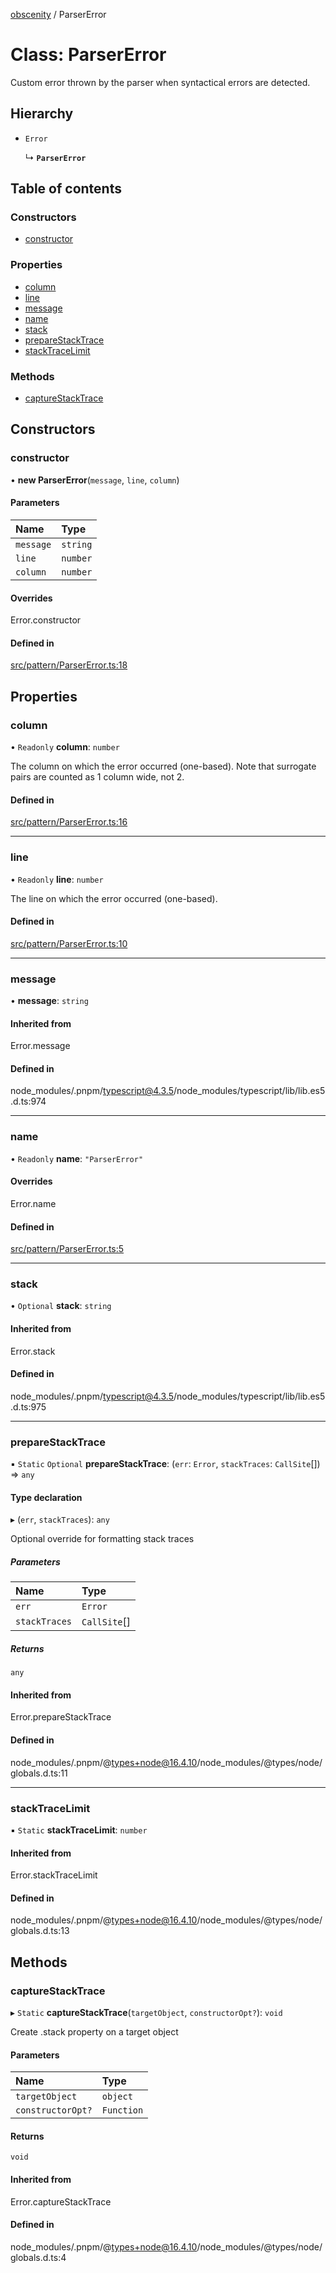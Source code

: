 [obscenity](../README.md) / ParserError

# Class: ParserError

Custom error thrown by the parser when syntactical errors are detected.

## Hierarchy

- `Error`

  ↳ **`ParserError`**

## Table of contents

### Constructors

- [constructor](ParserError.md#constructor)

### Properties

- [column](ParserError.md#column)
- [line](ParserError.md#line)
- [message](ParserError.md#message)
- [name](ParserError.md#name)
- [stack](ParserError.md#stack)
- [prepareStackTrace](ParserError.md#preparestacktrace)
- [stackTraceLimit](ParserError.md#stacktracelimit)

### Methods

- [captureStackTrace](ParserError.md#capturestacktrace)

## Constructors

### constructor

• **new ParserError**(`message`, `line`, `column`)

#### Parameters

| Name | Type |
| :------ | :------ |
| `message` | `string` |
| `line` | `number` |
| `column` | `number` |

#### Overrides

Error.constructor

#### Defined in

[src/pattern/ParserError.ts:18](https://github.com/jo3-l/obscenity/blob/cfc6c99/src/pattern/ParserError.ts#L18)

## Properties

### column

• `Readonly` **column**: `number`

The column on which the error occurred (one-based).
Note that surrogate pairs are counted as 1 column wide, not 2.

#### Defined in

[src/pattern/ParserError.ts:16](https://github.com/jo3-l/obscenity/blob/cfc6c99/src/pattern/ParserError.ts#L16)

___

### line

• `Readonly` **line**: `number`

The line on which the error occurred (one-based).

#### Defined in

[src/pattern/ParserError.ts:10](https://github.com/jo3-l/obscenity/blob/cfc6c99/src/pattern/ParserError.ts#L10)

___

### message

• **message**: `string`

#### Inherited from

Error.message

#### Defined in

node_modules/.pnpm/typescript@4.3.5/node_modules/typescript/lib/lib.es5.d.ts:974

___

### name

• `Readonly` **name**: ``"ParserError"``

#### Overrides

Error.name

#### Defined in

[src/pattern/ParserError.ts:5](https://github.com/jo3-l/obscenity/blob/cfc6c99/src/pattern/ParserError.ts#L5)

___

### stack

• `Optional` **stack**: `string`

#### Inherited from

Error.stack

#### Defined in

node_modules/.pnpm/typescript@4.3.5/node_modules/typescript/lib/lib.es5.d.ts:975

___

### prepareStackTrace

▪ `Static` `Optional` **prepareStackTrace**: (`err`: `Error`, `stackTraces`: `CallSite`[]) => `any`

#### Type declaration

▸ (`err`, `stackTraces`): `any`

Optional override for formatting stack traces

##### Parameters

| Name | Type |
| :------ | :------ |
| `err` | `Error` |
| `stackTraces` | `CallSite`[] |

##### Returns

`any`

#### Inherited from

Error.prepareStackTrace

#### Defined in

node_modules/.pnpm/@types+node@16.4.10/node_modules/@types/node/globals.d.ts:11

___

### stackTraceLimit

▪ `Static` **stackTraceLimit**: `number`

#### Inherited from

Error.stackTraceLimit

#### Defined in

node_modules/.pnpm/@types+node@16.4.10/node_modules/@types/node/globals.d.ts:13

## Methods

### captureStackTrace

▸ `Static` **captureStackTrace**(`targetObject`, `constructorOpt?`): `void`

Create .stack property on a target object

#### Parameters

| Name | Type |
| :------ | :------ |
| `targetObject` | `object` |
| `constructorOpt?` | `Function` |

#### Returns

`void`

#### Inherited from

Error.captureStackTrace

#### Defined in

node_modules/.pnpm/@types+node@16.4.10/node_modules/@types/node/globals.d.ts:4
